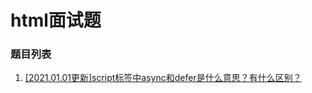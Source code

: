 # html面试题

### 题目列表

1. [[2021.01.01更新]script标签中async和defer是什么意思？有什么区别？](https://github.com/Jeddy-2020/front-end-every-code-interview/issues/1)

